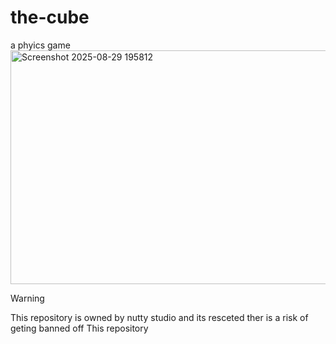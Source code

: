 # the-cube
a phyics game
<img width="989" height="374" alt="Screenshot 2025-08-29 195812" src="https://github.com/user-attachments/assets/50f34bb9-069c-4244-80d5-fd3b988ed236" />
> [!WARNING]
> This repository is owned by nutty studio and its resceted
> ther is a risk of geting banned off This repository
